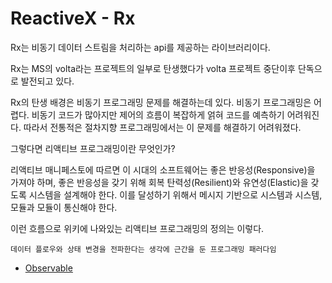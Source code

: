 ReactiveX - Rx
===========================

Rx는 비동기 데이터 스트림을 처리하는 api를 제공하는 라이브러리이다. 

Rx는 MS의 volta라는 프로젝트의 일부로 탄생했다가 volta 프로젝트 중단이후 단독으로 발전되고 있다.

Rx의 탄생 배경은 비동기 프로그래밍 문제를 해결하는데 있다. 비동기 프로그래밍은 어렵다. 비동기 코드가 많아지만 제어의 흐름이 복잡하게 얽혀 코드를 예측하기 어려워진다. 따라서 전통적은 절차지향 프로그래밍에서는 이 문제를 해결하기 어려워졌다.

그렇다면 리액티브 프로그래밍이란 무엇인가?

리액티브 매니페스토에 따르면 이 시대의 소프트웨어는 좋은 반응성(Responsive)을 가져야 하며, 좋은 반응성을 갖기 위해 회복 탄력성(Resilient)와 유연성(Elastic)을 갖도록 시스템을 설계해야 한다. 이를 달성하기 위해서 메시지 기반으로 시스템과 시스템, 모듈과 모듈이 통신해야 한다. 

이런 흐름으로 위키에 나와있는 리액티브 프로그래밍의 정의는 이렇다.

```
데이터 플로우와 상태 변경을 전파한다는 생각에 근간을 둔 프로그래밍 패러다임
```

- [Observable](./observable.md)